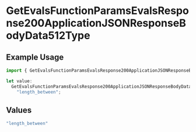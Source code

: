 # GetEvalsFunctionParamsEvalsResponse200ApplicationJSONResponseBodyData512Type

## Example Usage

```typescript
import { GetEvalsFunctionParamsEvalsResponse200ApplicationJSONResponseBodyData512Type } from "@orq-ai/node/models/operations";

let value:
  GetEvalsFunctionParamsEvalsResponse200ApplicationJSONResponseBodyData512Type =
    "length_between";
```

## Values

```typescript
"length_between"
```